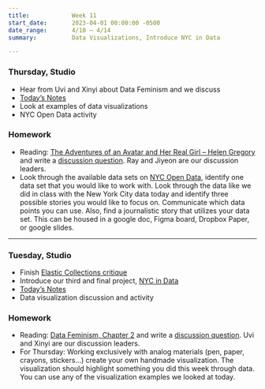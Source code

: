 ```yaml
---
title:            Week 11
start_date:       2023-04-01 00:00:00 -0500
date_range:       4/10 – 4/14
summary:          Data Visualizations, Introduce NYC in Data

---
```


### Thursday, Studio

- Hear from Uvi and Xinyi about Data Feminism and we discuss
- [Today&rsquo;s Notes](https://paper.dropbox.com/doc/Parsons-Core-Interaction-S23-Week-11-Class-2--B2WX~XxGnH2Bc6pf2LDc3V~OAQ-7DEw6ujsXGdRey85kfxVj)
- Look at examples of data visualizations
- NYC Open Data activity


### Homework
- Reading: [The Adventures of an Avatar and Her Real Girl – Helen Gregory](https://cis23.labud.nyc/assets/readings/adventures-avatar-real-girl.pdf) and write a [discussion question](https://paper.dropbox.com/doc/Parsons-Core-Interaction-S23-Reading-Reflections--B2JqDKxq4aJ1a5zMCecip_q1AQ-xcAaUIV4Syfp3zmAR7IMi). Ray and Jiyeon are our discussion leaders.  
- Look through the available data sets on [NYC Open Data](https://opendata.cityofnewyork.us/), identify one data set that you would like to work with. Look through the data like we did in class with the New York City data today and identify three possible stories you would like to focus on. Communicate which data points you can use. Also, find a journalistic story that utilizes your data set. This can be housed in a google doc, Figma board, Dropbox Paper, or google slides.


---

### Tuesday, Studio

- Finish [Elastic Collections critique](https://paper.dropbox.com/doc/Core-2-Interaction-Week-10-Class-2-Elastic-Collection-Critique--B2LZ5qazBvSLy2ZFnKHX16iaAQ-0KlwEPA1DcPfqZsxzDxGC)
- Introduce our third and final project, [NYC in Data](../projects/nyc-data)
- [Today&rsquo;s Notes](https://paper.dropbox.com/doc/Parsons-Core-Interaction-S23-Week-11-Class-1--B2Jg9GuhVoiBoE1Q4XmmozpWAQ-vzMrrvhYnAacFOCSWZQ3l)
- Data visualization discussion and activity

### Homework
- Reading: [Data Feminism, Chapter 2](https://data-feminism.mitpress.mit.edu/pub/ei7cogfn/release/2?readingCollection=0cd867ef) and write a [discussion question](https://paper.dropbox.com/doc/Parsons-Core-Interaction-S23-Reading-Reflections--B2JqDKxq4aJ1a5zMCecip_q1AQ-xcAaUIV4Syfp3zmAR7IMi). Uvi and Xinyi are our discussion leaders.  
- For Thursday: Working exclusively with analog materials (pen, paper, crayons, stickers…) create your own handmade visualization. The visualization should highlight something you did this week through data. You can use any of the visualization examples we looked at today.